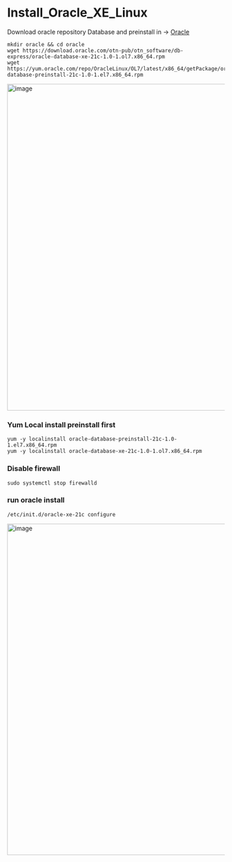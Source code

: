 # Install_Oracle_XE_Linux

Download oracle repository Database and preinstall in -> [Oracle ](https://www.oracle.com/in/database/technologies/xe-downloads.html)
```
mkdir oracle && cd oracle
wget https://download.oracle.com/otn-pub/otn_software/db-express/oracle-database-xe-21c-1.0-1.ol7.x86_64.rpm
wget https://yum.oracle.com/repo/OracleLinux/OL7/latest/x86_64/getPackage/oracle-database-preinstall-21c-1.0-1.el7.x86_64.rpm
```
<img width="756" alt="image" src="https://user-images.githubusercontent.com/77326619/188308764-2d040524-c39f-4b32-b872-859b97c8d07e.png">

### Yum Local install preinstall first
```
yum -y localinstall oracle-database-preinstall-21c-1.0-1.el7.x86_64.rpm
yum -y localinstall oracle-database-xe-21c-1.0-1.ol7.x86_64.rpm
```
### Disable firewall
```
sudo systemctl stop firewalld
```

### run oracle install
```
/etc/init.d/oracle-xe-21c configure
```

<img width="767" alt="image" src="https://user-images.githubusercontent.com/77326619/188312293-64ca1618-48fe-4b97-8ff0-1bb281aad0a2.png">

